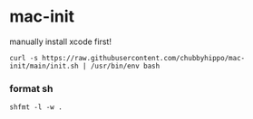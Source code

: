 # mac-init
manually install xcode first!
```
curl -s https://raw.githubusercontent.com/chubbyhippo/mac-init/main/init.sh | /usr/bin/env bash
```
### format sh
```
shfmt -l -w .
```
